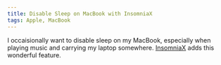 ```yaml
---
title: Disable Sleep on MacBook with InsomniaX
tags: Apple, MacBook
---
```


I occaisionally want to disable sleep on my MacBook, especially when playing music and carrying my laptop somewhere. [InsomniaX][] adds this wonderful feature.

[Insomniax]: http://semaja2.net/insomniaxinfo

